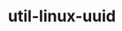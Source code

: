 ---
title: "util-linux-uuid"
layout: cache
categories: [package, develop-2024-05-26]
meta: {"versions": ["2.40.1"], "compilers": ["cce@=15.0.1", "gcc@=10.2.1", "gcc@=10.3.0", "gcc@=11.1.0", "gcc@=11.4.0", "gcc@=12.3.0", "gcc@=7.3.1", "gcc@=7.5.0", "gcc@=9.4.0", "oneapi@=2023.2.0", "oneapi@=2024.0.0"], "oss": ["amzn2", "centos7", "rhel8", "sle_hpc15", "ubuntu18.04", "ubuntu20.04", "ubuntu22.04"], "platforms": ["linux"], "targets": ["aarch64", "neoverse_n1", "neoverse_v1", "neoverse_v2", "ppc64le", "x86_64_v3", "x86_64_v4", "zen4"], "stacks": ["aws-isc", "aws-isc-aarch64", "aws-pcluster-neoverse_v1", "aws-pcluster-x86_64_v4", "build_systems", "data-vis-sdk", "developer-tools", "developer-tools-manylinux2014", "e4s", "e4s-cray-rhel", "e4s-cray-sles", "e4s-neoverse-v2", "e4s-neoverse_v1", "e4s-oneapi", "e4s-power", "e4s-rocm-external", "ml-linux-x86_64-cpu", "ml-linux-x86_64-cuda", "radiuss", "radiuss-aws", "radiuss-aws-aarch64", "root", "tutorial"], "num_specs": 20, "num_specs_by_stack": {"root": 20, "aws-isc-aarch64": 2, "radiuss-aws-aarch64": 2, "aws-pcluster-neoverse_v1": 2, "aws-pcluster-x86_64_v4": 4, "aws-isc": 1, "radiuss-aws": 1, "e4s-cray-rhel": 1, "developer-tools-manylinux2014": 1, "e4s-cray-sles": 1, "e4s-power": 1, "radiuss": 1, "build_systems": 1, "developer-tools": 1, "data-vis-sdk": 1, "e4s-neoverse_v1": 1, "e4s-neoverse-v2": 1, "e4s-rocm-external": 1, "tutorial": 2, "ml-linux-x86_64-cpu": 1, "ml-linux-x86_64-cuda": 1, "e4s": 1, "e4s-oneapi": 1}}
spec_details: [{"hash": "3emdnjxkr7dbll62zusg3uphtykx76oq", "compiler": "gcc@=7.3.1", "versions": ["2.40.1"], "os": "amzn2", "platform": "linux", "target": "aarch64", "variants": ["build_system=autotools"], "stacks": ["root", "aws-isc-aarch64", "radiuss-aws-aarch64"], "size": "-", "tarball": "https://binaries.spack.io/develop-2024-05-26/build_cache/linux-amzn2-aarch64/gcc-7.3.1/util-linux-uuid-2.40.1/linux-amzn2-aarch64-gcc-7.3.1-util-linux-uuid-2.40.1-3emdnjxkr7dbll62zusg3uphtykx76oq.spack"}, {"hash": "ne4ycevrkqtueavgfqknlfeownefvdyx", "compiler": "gcc@=12.3.0", "versions": ["2.40.1"], "os": "amzn2", "platform": "linux", "target": "neoverse_n1", "variants": ["build_system=autotools"], "stacks": ["root", "aws-pcluster-neoverse_v1"], "size": "-", "tarball": "https://binaries.spack.io/develop-2024-05-26/build_cache/linux-amzn2-neoverse_n1/gcc-12.3.0/util-linux-uuid-2.40.1/linux-amzn2-neoverse_n1-gcc-12.3.0-util-linux-uuid-2.40.1-ne4ycevrkqtueavgfqknlfeownefvdyx.spack"}, {"hash": "ivt6dhd2ocniqgby46uixctsuqjbitq5", "compiler": "gcc@=7.3.1", "versions": ["2.40.1"], "os": "amzn2", "platform": "linux", "target": "neoverse_n1", "variants": ["build_system=autotools"], "stacks": ["root", "aws-isc-aarch64", "radiuss-aws-aarch64"], "size": "-", "tarball": "https://binaries.spack.io/develop-2024-05-26/build_cache/linux-amzn2-neoverse_n1/gcc-7.3.1/util-linux-uuid-2.40.1/linux-amzn2-neoverse_n1-gcc-7.3.1-util-linux-uuid-2.40.1-ivt6dhd2ocniqgby46uixctsuqjbitq5.spack"}, {"hash": "eriqhjwv6ml2jjmcmg76uozke2v26tac", "compiler": "gcc@=12.3.0", "versions": ["2.40.1"], "os": "amzn2", "platform": "linux", "target": "neoverse_v1", "variants": ["build_system=autotools"], "stacks": ["root", "aws-pcluster-neoverse_v1"], "size": "-", "tarball": "https://binaries.spack.io/develop-2024-05-26/build_cache/linux-amzn2-neoverse_v1/gcc-12.3.0/util-linux-uuid-2.40.1/linux-amzn2-neoverse_v1-gcc-12.3.0-util-linux-uuid-2.40.1-eriqhjwv6ml2jjmcmg76uozke2v26tac.spack"}, {"hash": "tv7rbid2qpi55p3ntlc7zhnw7yzuo2gx", "compiler": "gcc@=12.3.0", "versions": ["2.40.1"], "os": "amzn2", "platform": "linux", "target": "x86_64_v3", "variants": ["build_system=autotools"], "stacks": ["aws-pcluster-x86_64_v4", "root"], "size": "-", "tarball": "https://binaries.spack.io/develop-2024-05-26/build_cache/linux-amzn2-x86_64_v3/gcc-12.3.0/util-linux-uuid-2.40.1/linux-amzn2-x86_64_v3-gcc-12.3.0-util-linux-uuid-2.40.1-tv7rbid2qpi55p3ntlc7zhnw7yzuo2gx.spack"}, {"hash": "hky7armbwnvtw6nsx72tksjtddrhvukk", "compiler": "gcc@=7.3.1", "versions": ["2.40.1"], "os": "amzn2", "platform": "linux", "target": "x86_64_v3", "variants": ["build_system=autotools"], "stacks": ["aws-isc", "root", "radiuss-aws"], "size": "-", "tarball": "https://binaries.spack.io/develop-2024-05-26/build_cache/linux-amzn2-x86_64_v3/gcc-7.3.1/util-linux-uuid-2.40.1/linux-amzn2-x86_64_v3-gcc-7.3.1-util-linux-uuid-2.40.1-hky7armbwnvtw6nsx72tksjtddrhvukk.spack"}, {"hash": "uynvobdcj7vwdsgkwhgt7wwlyi76cgph", "compiler": "cce@=15.0.1", "versions": ["2.40.1"], "os": "rhel8", "platform": "linux", "target": "zen4", "variants": ["build_system=autotools"], "stacks": ["root", "e4s-cray-rhel"], "size": "-", "tarball": "https://binaries.spack.io/develop-2024-05-26/build_cache/linux-rhel8-zen4/cce-15.0.1/util-linux-uuid-2.40.1/linux-rhel8-zen4-cce-15.0.1-util-linux-uuid-2.40.1-uynvobdcj7vwdsgkwhgt7wwlyi76cgph.spack"}, {"hash": "zwbygvgparihx6fdmdx5sqlbulvnkmen", "compiler": "gcc@=10.2.1", "versions": ["2.40.1"], "os": "centos7", "platform": "linux", "target": "x86_64_v3", "variants": ["build_system=autotools"], "stacks": ["root", "developer-tools-manylinux2014"], "size": "-", "tarball": "https://binaries.spack.io/develop-2024-05-26/build_cache/linux-centos7-x86_64_v3/gcc-10.2.1/util-linux-uuid-2.40.1/linux-centos7-x86_64_v3-gcc-10.2.1-util-linux-uuid-2.40.1-zwbygvgparihx6fdmdx5sqlbulvnkmen.spack"}, {"hash": "5lbpd7aidhnpwjvrxjzwnyjue2om6n5v", "compiler": "oneapi@=2023.2.0", "versions": ["2.40.1"], "os": "amzn2", "platform": "linux", "target": "x86_64_v3", "variants": ["build_system=autotools"], "stacks": ["aws-pcluster-x86_64_v4", "root"], "size": "-", "tarball": "https://binaries.spack.io/develop-2024-05-26/build_cache/linux-amzn2-x86_64_v3/oneapi-2023.2.0/util-linux-uuid-2.40.1/linux-amzn2-x86_64_v3-oneapi-2023.2.0-util-linux-uuid-2.40.1-5lbpd7aidhnpwjvrxjzwnyjue2om6n5v.spack"}, {"hash": "4y2bbuxg2cujxjcc4lzadkt5zhatzlg7", "compiler": "gcc@=12.3.0", "versions": ["2.40.1"], "os": "amzn2", "platform": "linux", "target": "x86_64_v4", "variants": ["build_system=autotools"], "stacks": ["aws-pcluster-x86_64_v4", "root"], "size": "-", "tarball": "https://binaries.spack.io/develop-2024-05-26/build_cache/linux-amzn2-x86_64_v4/gcc-12.3.0/util-linux-uuid-2.40.1/linux-amzn2-x86_64_v4-gcc-12.3.0-util-linux-uuid-2.40.1-4y2bbuxg2cujxjcc4lzadkt5zhatzlg7.spack"}, {"hash": "26lqgotmm2wu6eqkzryeulgvaknciwyc", "compiler": "oneapi@=2023.2.0", "versions": ["2.40.1"], "os": "amzn2", "platform": "linux", "target": "x86_64_v4", "variants": ["build_system=autotools"], "stacks": ["aws-pcluster-x86_64_v4", "root"], "size": "-", "tarball": "https://binaries.spack.io/develop-2024-05-26/build_cache/linux-amzn2-x86_64_v4/oneapi-2023.2.0/util-linux-uuid-2.40.1/linux-amzn2-x86_64_v4-oneapi-2023.2.0-util-linux-uuid-2.40.1-26lqgotmm2wu6eqkzryeulgvaknciwyc.spack"}, {"hash": "xq7c3qetqvvwg2l7co27xmorhtqr47ah", "compiler": "gcc@=10.3.0", "versions": ["2.40.1"], "os": "sle_hpc15", "platform": "linux", "target": "x86_64_v4", "variants": ["build_system=autotools"], "stacks": ["e4s-cray-sles", "root"], "size": "-", "tarball": "https://binaries.spack.io/develop-2024-05-26/build_cache/linux-sle_hpc15-x86_64_v4/gcc-10.3.0/util-linux-uuid-2.40.1/linux-sle_hpc15-x86_64_v4-gcc-10.3.0-util-linux-uuid-2.40.1-xq7c3qetqvvwg2l7co27xmorhtqr47ah.spack"}, {"hash": "76vnvyatw4psi4l7tmlocw343i5en52e", "compiler": "gcc@=9.4.0", "versions": ["2.40.1"], "os": "ubuntu20.04", "platform": "linux", "target": "ppc64le", "variants": ["build_system=autotools"], "stacks": ["root", "e4s-power"], "size": "-", "tarball": "https://binaries.spack.io/develop-2024-05-26/build_cache/linux-ubuntu20.04-ppc64le/gcc-9.4.0/util-linux-uuid-2.40.1/linux-ubuntu20.04-ppc64le-gcc-9.4.0-util-linux-uuid-2.40.1-76vnvyatw4psi4l7tmlocw343i5en52e.spack"}, {"hash": "ven7d3te4ejorhxhvs2cqqr4lipqzo5j", "compiler": "gcc@=7.5.0", "versions": ["2.40.1"], "os": "ubuntu18.04", "platform": "linux", "target": "x86_64_v3", "variants": ["build_system=autotools"], "stacks": ["radiuss", "build_systems", "root", "developer-tools"], "size": "-", "tarball": "https://binaries.spack.io/develop-2024-05-26/build_cache/linux-ubuntu18.04-x86_64_v3/gcc-7.5.0/util-linux-uuid-2.40.1/linux-ubuntu18.04-x86_64_v3-gcc-7.5.0-util-linux-uuid-2.40.1-ven7d3te4ejorhxhvs2cqqr4lipqzo5j.spack"}, {"hash": "ikf2pvrti34v7gs4odrawriaol5rpjta", "compiler": "gcc@=11.1.0", "versions": ["2.40.1"], "os": "ubuntu20.04", "platform": "linux", "target": "x86_64_v3", "variants": ["build_system=autotools"], "stacks": ["root", "data-vis-sdk"], "size": "-", "tarball": "https://binaries.spack.io/develop-2024-05-26/build_cache/linux-ubuntu20.04-x86_64_v3/gcc-11.1.0/util-linux-uuid-2.40.1/linux-ubuntu20.04-x86_64_v3-gcc-11.1.0-util-linux-uuid-2.40.1-ikf2pvrti34v7gs4odrawriaol5rpjta.spack"}, {"hash": "dmn3tkg2e6fd3kvrpjtuxdid3kzmrcqj", "compiler": "gcc@=11.4.0", "versions": ["2.40.1"], "os": "ubuntu22.04", "platform": "linux", "target": "neoverse_v1", "variants": ["build_system=autotools"], "stacks": ["e4s-neoverse_v1", "root"], "size": "-", "tarball": "https://binaries.spack.io/develop-2024-05-26/build_cache/linux-ubuntu22.04-neoverse_v1/gcc-11.4.0/util-linux-uuid-2.40.1/linux-ubuntu22.04-neoverse_v1-gcc-11.4.0-util-linux-uuid-2.40.1-dmn3tkg2e6fd3kvrpjtuxdid3kzmrcqj.spack"}, {"hash": "ztktdzr775pikxomzezex5ko43j526wj", "compiler": "gcc@=11.4.0", "versions": ["2.40.1"], "os": "ubuntu22.04", "platform": "linux", "target": "neoverse_v2", "variants": ["build_system=autotools"], "stacks": ["root", "e4s-neoverse-v2"], "size": "-", "tarball": "https://binaries.spack.io/develop-2024-05-26/build_cache/linux-ubuntu22.04-neoverse_v2/gcc-11.4.0/util-linux-uuid-2.40.1/linux-ubuntu22.04-neoverse_v2-gcc-11.4.0-util-linux-uuid-2.40.1-ztktdzr775pikxomzezex5ko43j526wj.spack"}, {"hash": "ameh5a7gobimf53nyygqsq7sdjre45qp", "compiler": "gcc@=11.4.0", "versions": ["2.40.1"], "os": "ubuntu22.04", "platform": "linux", "target": "x86_64_v3", "variants": ["build_system=autotools"], "stacks": ["root", "e4s-rocm-external", "tutorial", "ml-linux-x86_64-cpu", "ml-linux-x86_64-cuda", "e4s"], "size": "-", "tarball": "https://binaries.spack.io/develop-2024-05-26/build_cache/linux-ubuntu22.04-x86_64_v3/gcc-11.4.0/util-linux-uuid-2.40.1/linux-ubuntu22.04-x86_64_v3-gcc-11.4.0-util-linux-uuid-2.40.1-ameh5a7gobimf53nyygqsq7sdjre45qp.spack"}, {"hash": "f23b2ltr3vgmno5adhjugdjssopwrn7f", "compiler": "oneapi@=2024.0.0", "versions": ["2.40.1"], "os": "ubuntu22.04", "platform": "linux", "target": "x86_64_v3", "variants": ["build_system=autotools"], "stacks": ["e4s-oneapi", "root"], "size": "-", "tarball": "https://binaries.spack.io/develop-2024-05-26/build_cache/linux-ubuntu22.04-x86_64_v3/oneapi-2024.0.0/util-linux-uuid-2.40.1/linux-ubuntu22.04-x86_64_v3-oneapi-2024.0.0-util-linux-uuid-2.40.1-f23b2ltr3vgmno5adhjugdjssopwrn7f.spack"}, {"hash": "aivvrschxobpriou5lyxdanppd3qvydn", "compiler": "gcc@=12.3.0", "versions": ["2.40.1"], "os": "ubuntu22.04", "platform": "linux", "target": "x86_64_v3", "variants": ["build_system=autotools"], "stacks": ["root", "tutorial"], "size": "-", "tarball": "https://binaries.spack.io/develop-2024-05-26/build_cache/linux-ubuntu22.04-x86_64_v3/gcc-12.3.0/util-linux-uuid-2.40.1/linux-ubuntu22.04-x86_64_v3-gcc-12.3.0-util-linux-uuid-2.40.1-aivvrschxobpriou5lyxdanppd3qvydn.spack"}]
---
